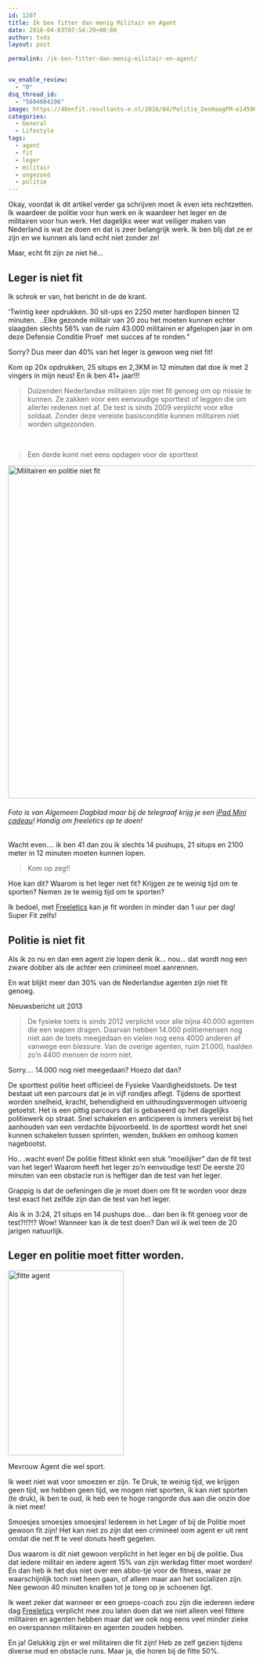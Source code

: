 ```yaml
---
id: 1207
title: Ik ben fitter dan menig Militair en Agent
date: 2016-04-03T07:54:29+00:00
author: tvds
layout: post

permalink: /ik-ben-fitter-dan-menig-militair-en-agent/


vw_enable_review:
  - "0"
dsq_thread_id:
  - "5604604196"
image: https://40enfit.resultants-e.nl/2016/04/Politie_DenHaagFM-e1459662831348.jpg
categories:
  - General
  - Lifestyle
tags:
  - agent
  - fit
  - leger
  - militair
  - ongezond
  - politie
---
```

Okay, voordat ik dit artikel verder ga schrijven moet ik even iets rechtzetten. Ik waardeer de politie voor hun werk en ik waardeer het leger en de militairen voor hun werk. Het dagelijks weer wat veiliger maken van Nederland is wat ze doen en dat is zeer belangrijk werk. Ik ben blij dat ze er zijn en we kunnen als land echt niet zonder ze!

Maar, echt fit zijn ze niet hé&#8230;<!--more-->

## Leger is niet fit

Ik schrok er van, het bericht in de de krant.

&#8216;Twintig keer opdrukken. 30 sit-ups en 2250 meter hardlopen binnen 12 minuten.  ..Elke gezonde militair van 20 zou het moeten kunnen echter slaagden slechts 56% van de ruim 43.000 militairen er afgelopen jaar in om deze Defensie Conditie Proef  met succes af te ronden.&#8221;

Sorry? Dus meer dan 40% van het leger is gewoon weg niet fit!

Kom op 20x opdrukken, 25 situps en 2,3KM in 12 minuten dat doe ik met 2 vingers in mijn neus! En ik ben 41+ jaar!!!

> Duizenden Nederlandse militairen zijn niet fit genoeg om op missie te kunnen. Ze zakken voor een eenvoudige sporttest of leggen die om allerlei redenen niet af. De test is sinds 2009 verplicht voor elke soldaat. Zonder deze vereiste basisconditie kunnen militairen niet worden uitgezonden.

&nbsp;

> Een derde komt niet eens opdagen voor de sporttest

<img class="aligncenter wp-image-1210 size-full" title="Militairen en politie niet fit" src="https://40enfit.resultants-e.nl/2016/04/Screen-Shot-2016-04-02-at-22.30.40.png" alt="Militairen en politie niet fit" width="862" height="678" srcset="https://40enfit.resultants-e.nl/2016/04/Screen-Shot-2016-04-02-at-22.30.40.png 862w, https://40enfit.resultants-e.nl/2016/04/Screen-Shot-2016-04-02-at-22.30.40-300x236.png 300w" sizes="(max-width: 862px) 100vw, 862px" />

###### _Foto is van Algemeen Dagblad maar bij de telegraaf krijg je een <a href="http://dt51.net/c/?wi=245933&si=9936&li=1446558&ws=" target="_blank" rel="nofollow">iPad Mini cadeau</a>! Handig om freeletics op te doen!_

Wacht even&#8230;. ik ben 41 dan zou ik slechts 14 pushups, 21 situps en 2100 meter in 12 minuten moeten kunnen lopen.

> Kom op zeg!!

Hoe kan dit? Waarom is het leger niet fit? Krijgen ze te weinig tijd om te sporten? Nemen ze te weinig tijd om te sporten?

Ik bedoel, met [Freeletics](https://www.freeletics.com/r/6595686) kan je fit worden in minder dan 1 uur per dag! Super Fit zelfs!

## Politie is niet fit

Als ik zo nu en dan een agent zie lopen denk ik&#8230; nou&#8230; dat wordt nog een zware dobber als de achter een crimineel moet aanrennen.

En wat blijkt meer dan 30% van de Nederlandse agenten zijn niet fit genoeg.

Nieuwsbericht uit 2013

> De fysieke toets is sinds 2012 verplicht voor alle bijna 40.000 agenten die een wapen dragen. Daarvan hebben 14.000 politiemensen nog niet aan de toets meegedaan en vielen nog eens 4000 anderen af vanwege een blessure. Van de overige agenten, ruim 21.000, haalden zo&#8217;n 4400 mensen de norm niet.

Sorry&#8230;. 14.000 nog niet meegedaan? Hoezo dat dan?

De sporttest politie heet officieel de Fysieke Vaardigheidstoets. De test bestaat uit een parcours dat je in vijf rondjes aflegt. Tijdens de sporttest worden snelheid, kracht, behendigheid en uithoudingsvermogen uitvoerig getoetst. Het is een pittig parcours dat is gebaseerd op het dagelijks politiewerk op straat. Snel schakelen en anticiperen is immers vereist bij het aanhouden van een verdachte bijvoorbeeld. In de sporttest wordt het snel kunnen schakelen tussen sprinten, wenden, bukken en omhoog komen nagebootst.

Ho.. .wacht even! De politie fittest klinkt een stuk &#8220;moeilijker&#8221; dan de fit test van het leger! Waarom heeft het leger zo&#8217;n eenvoudige test! De eerste 20 minuten van een obstacle run is heftiger dan de test van het leger.

Grappig is dat de oefeningen die je moet doen om fit te worden voor deze test exact het zelfde zijn dan de test van het leger.

Als ik in 3:24, 21 situps en 14 pushups doe&#8230; dan ben ik fit genoeg voor de test?!!?!? Wow! Wanneer kan ik de test doen? Dan wil ik wel teen de 20 jarigen natuurlijk.

## Leger en politie moet fitter worden.

<div id="attachment_1212" style="width: 236px" class="wp-caption alignleft">
  <img class="wp-image-1212 size-full" title="fitte agent" src="https://40enfit.resultants-e.nl/2016/04/fitte-agent.jpg" alt="fitte agent" width="236" height="377" srcset="https://40enfit.resultants-e.nl/2016/04/fitte-agent.jpg 236w, https://40enfit.resultants-e.nl/2016/04/fitte-agent-188x300.jpg 188w" sizes="(max-width: 236px) 100vw, 236px" />
  
  <p class="wp-caption-text">
    Mevrouw Agent die wel sport.
  </p>
</div>

Ik weet niet wat voor smoezen er zijn. Te Druk, te weinig tijd, we krijgen geen tijd, we hebben geen tijd, we mogen niet sporten, ik kan niet sporten (te druk), ik ben te oud, ik heb een te hoge rangorde dus aan die onzin doe ik niet mee!

Smoesjes smoesjes smoesjes! Iedereen in het Leger of bij de Politie moet gewoon fit zijn! Het kan niet zo zijn dat een crimineel oom agent er uit rent omdat die net ff te veel donuts heeft gegeten.

Dus waarom is dit niet gewoon verplicht in het leger en bij de politie. Dus dat iedere militair en iedere agent 15% van zijn werkdag fitter moet worden! En dan heb ik het dus niet over een abbo-tje voor de fitness, waar ze waarschijnlijk toch niet heen gaan, of alleen maar aan het socializen zijn. Nee gewoon 40 minuten knallen tot je tong op je schoenen ligt.

Ik weet zeker dat wanneer er een groeps-coach zou zijn die iedereen iedere dag [Freeletics](https://www.freeletics.com/r/6595686) verplicht mee zou laten doen dat we niet alleen veel fittere militairen en agenten hebben maar dat we ook nog eens veel minder zieke en overspannen militairen en agenten zouden hebben.

En ja! Gelukkig zijn er wel militairen die fit zijn! Heb ze zelf gezien tijdens diverse mud en obstacle runs. Maar ja, die horen bij de fitte 50%.
